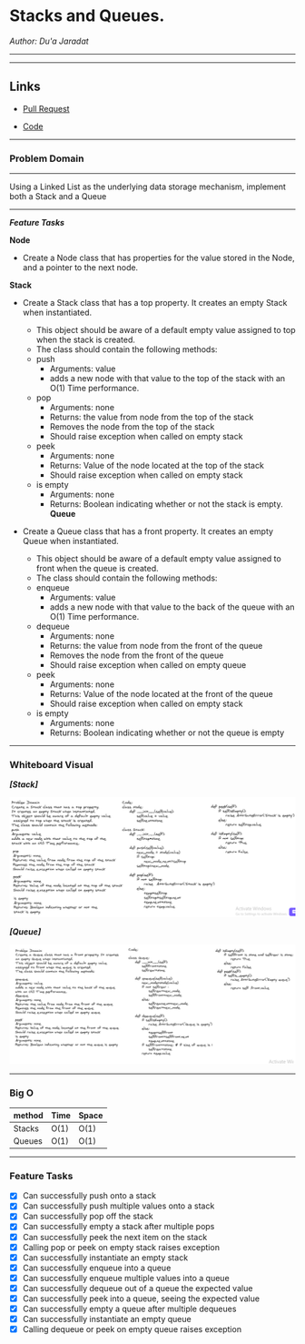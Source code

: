 # Stacks and Queues.


*Author: Du'a Jaradat*

---



---

## Links
- [Pull Request](https://github.com/duajaradat/data-structures-and-algorithms/pull/34)

- [Code](https://github.com/duajaradat/data-structures-and-algorithms/blob/stack-queue-pseudo/python/data_structure/stacks_queues/stacks_queues.py)

---

### Problem Domain
******
Using a Linked List as the underlying data storage mechanism, implement both a Stack and a Queue

---

***Feature Tasks***

**Node**

 - Create a Node class that has properties for the value stored in the Node, and a pointer to the next node.

**Stack**

 - Create a Stack class that has a top property. It creates an empty Stack when instantiated.
     - This object should be aware of a default empty value assigned to top when the stack is created.
     - The class should contain the following methods:
     - push
         - Arguments: value
         - adds a new node with that value to the top of the stack with an O(1) Time performance.
     - pop
         - Arguments: none
         - Returns: the value from node from the top of the stack
         - Removes the node from the top of the stack
         - Should raise exception when called on empty stack
     - peek
         - Arguments: none
         - Returns: Value of the node located at the top of the stack
         - Should raise exception when called on empty stack
     - is empty
         - Arguments: none
         - Returns: Boolean indicating whether or not the stack is empty.
**Queue**
 - Create a Queue class that has a front property. It creates an empty Queue when instantiated.

     - This object should be aware of a default empty value assigned to front when the queue is created.
     - The class should contain the following methods:
     - enqueue
         - Arguments: value
         - adds a new node with that value to the back of the queue with an O(1) Time performance.
     - dequeue
         - Arguments: none
         - Returns: the value from node from the front of the queue
         - Removes the node from the front of the queue
         - Should raise exception when called on empty queue
     - peek
         - Arguments: none
         - Returns: Value of the node located at the front of the queue
         - Should raise exception when called on empty stack
     - is empty
         - Arguments: none
         - Returns: Boolean indicating whether or not the queue is empty




---


### Whiteboard Visual

***[Stack]***

![Stack Class](stack.png)

***[Queue]***

![Queue Class](queue.png)

---



### Big O

| method| Time | Space |
|------ | :----------- | :----------- |
|Stacks  | O(1) |O(1) |
|Queues  | O(1) |O(1) |

---

### Feature Tasks

- [x] Can successfully push onto a stack
- [x] Can successfully push multiple values onto a stack
- [x] Can successfully pop off the stack
- [x] Can successfully empty a stack after multiple pops
- [x] Can successfully peek the next item on the stack
- [x] Calling pop or peek on empty stack raises exception
- [x] Can successfully instantiate an empty stack
- [x] Can successfully enqueue into a queue
- [x] Can successfully enqueue multiple values into a queue
- [x] Can successfully dequeue out of a queue the expected value
- [x] Can successfully peek into a queue, seeing the expected value
- [x] Can successfully empty a queue after multiple dequeues
- [x] Can successfully instantiate an empty queue
- [x] Calling dequeue or peek on empty queue raises exception

